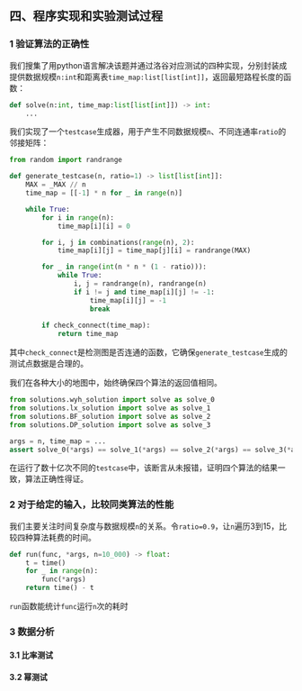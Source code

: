 ## 四、程序实现和实验测试过程

### 1 验证算法的正确性

我们搜集了用python语言解决该题并通过洛谷对应测试的四种实现，分别封装成提供数据规模`n:int`和距离表`time_map:list[list[int]]`，返回最短路程长度的函数：

```python
def solve(n:int, time_map:list[list[int]]) -> int:
    ...
```

我们实现了一个`testcase`生成器，用于产生不同数据规模`n`、不同连通率`ratio`的邻接矩阵：

```python
from random import randrange

def generate_testcase(n, ratio=1) -> list[list[int]]:
    MAX = _MAX // n
    time_map = [[-1] * n for _ in range(n)]

    while True:
        for i in range(n):
            time_map[i][i] = 0

        for i, j in combinations(range(n), 2):
            time_map[i][j] = time_map[j][i] = randrange(MAX)

        for _ in range(int(n * n * (1 - ratio))):
            while True:
                i, j = randrange(n), randrange(n)
                if i != j and time_map[i][j] != -1:
                    time_map[i][j] = -1
                    break
        
        if check_connect(time_map):
            return time_map
```

其中`check_connect`是检测图是否连通的函数，它确保`generate_testcase`生成的测试点数据是合理的。

我们在各种大小的地图中，始终确保四个算法的返回值相同。

```python
from solutions.wyh_solution import solve as solve_0
from solutions.lx_solution import solve as solve_1
from solutions.BF_solution import solve as solve_2
from solutions.DP_solution import solve as solve_3

args = n, time_map = ...
assert solve_0(*args) == solve_1(*args) == solve_2(*args) == solve_3(*args)
```

在运行了数十亿次不同的`testcase`中，该断言从未报错，证明四个算法的结果一致，算法正确性得证。

### 2 对于给定的输入，比较同类算法的性能

我们主要关注时间复杂度与数据规模`n`的关系。令`ratio=0.9`，让`n`遍历3到15，比较四种算法耗费的时间。

```python
def run(func, *args, n=10_000) -> float:
    t = time()
    for _ in range(n):
        func(*args)
    return time() - t
```

`run`函数能统计`func`运行`n`次的耗时

### 3 数据分析

#### 3.1 比率测试

#### 3.2 幂测试
